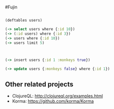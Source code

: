 #Fujin

```clojure

(deftables users)

(-> select users where {:id 10})
(-> (:id users) where {:id 3})
(-> users where {:id 10})
(-> users limit 5)



(-> insert users {:id 1 :monkeys true})

(-> update users {:monkeys false} where {:id 1})
```


## Other related projects
* ClojureQL: http://clojureql.org/examples.html
* Korma: https://github.com/korma/Korma
